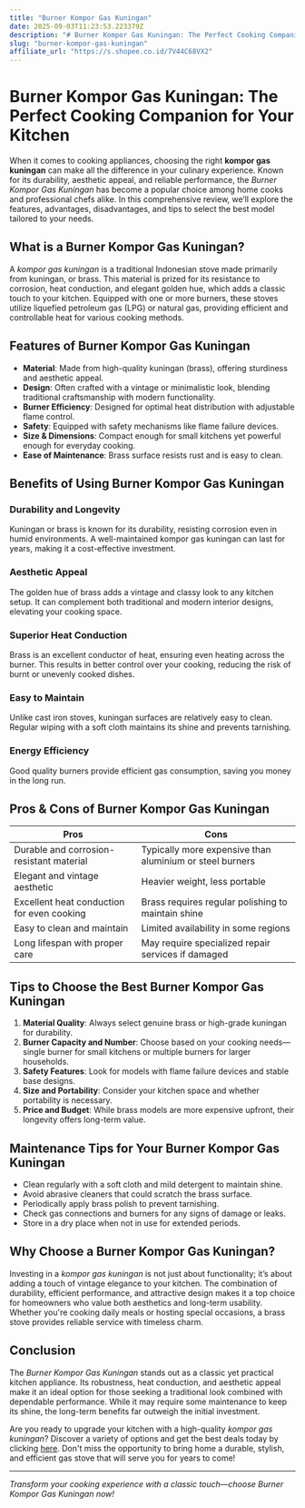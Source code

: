 ```yaml
---
title: "Burner Kompor Gas Kuningan"
date: 2025-09-03T11:23:53.223379Z
description: "# Burner Kompor Gas Kuningan: The Perfect Cooking Companion for Your Kitchen..."
slug: "burner-kompor-gas-kuningan"
affiliate_url: "https://s.shopee.co.id/7V44C68VX2"
---
```

# Burner Kompor Gas Kuningan: The Perfect Cooking Companion for Your Kitchen

When it comes to cooking appliances, choosing the right **kompor gas kuningan** can make all the difference in your culinary experience. Known for its durability, aesthetic appeal, and reliable performance, the *Burner Kompor Gas Kuningan* has become a popular choice among home cooks and professional chefs alike. In this comprehensive review, we’ll explore the features, advantages, disadvantages, and tips to select the best model tailored to your needs.

## What is a Burner Kompor Gas Kuningan?

A *kompor gas kuningan* is a traditional Indonesian stove made primarily from kuningan, or brass. This material is prized for its resistance to corrosion, heat conduction, and elegant golden hue, which adds a classic touch to your kitchen. Equipped with one or more burners, these stoves utilize liquefied petroleum gas (LPG) or natural gas, providing efficient and controllable heat for various cooking methods.

## Features of Burner Kompor Gas Kuningan

- **Material**: Made from high-quality kuningan (brass), offering sturdiness and aesthetic appeal.
- **Design**: Often crafted with a vintage or minimalistic look, blending traditional craftsmanship with modern functionality.
- **Burner Efficiency**: Designed for optimal heat distribution with adjustable flame control.
- **Safety**: Equipped with safety mechanisms like flame failure devices.
- **Size & Dimensions**: Compact enough for small kitchens yet powerful enough for everyday cooking.
- **Ease of Maintenance**: Brass surface resists rust and is easy to clean.

## Benefits of Using Burner Kompor Gas Kuningan

### Durability and Longevity

Kuningan or brass is known for its durability, resisting corrosion even in humid environments. A well-maintained kompor gas kuningan can last for years, making it a cost-effective investment.

### Aesthetic Appeal

The golden hue of brass adds a vintage and classy look to any kitchen setup. It can complement both traditional and modern interior designs, elevating your cooking space.

### Superior Heat Conduction

Brass is an excellent conductor of heat, ensuring even heating across the burner. This results in better control over your cooking, reducing the risk of burnt or unevenly cooked dishes.

### Easy to Maintain

Unlike cast iron stoves, kuningan surfaces are relatively easy to clean. Regular wiping with a soft cloth maintains its shine and prevents tarnishing.

### Energy Efficiency

Good quality burners provide efficient gas consumption, saving you money in the long run.

## Pros & Cons of Burner Kompor Gas Kuningan

| **Pros** | **Cons** |
| --- | --- |
| Durable and corrosion-resistant material | Typically more expensive than aluminium or steel burners |
| Elegant and vintage aesthetic | Heavier weight, less portable |
| Excellent heat conduction for even cooking | Brass requires regular polishing to maintain shine |
| Easy to clean and maintain | Limited availability in some regions |
| Long lifespan with proper care | May require specialized repair services if damaged |

## Tips to Choose the Best Burner Kompor Gas Kuningan

1. **Material Quality**: Always select genuine brass or high-grade kuningan for durability.
2. **Burner Capacity and Number**: Choose based on your cooking needs—single burner for small kitchens or multiple burners for larger households.
3. **Safety Features**: Look for models with flame failure devices and stable base designs.
4. **Size and Portability**: Consider your kitchen space and whether portability is necessary.
5. **Price and Budget**: While brass models are more expensive upfront, their longevity offers long-term value.

## Maintenance Tips for Your Burner Kompor Gas Kuningan

- Clean regularly with a soft cloth and mild detergent to maintain shine.
- Avoid abrasive cleaners that could scratch the brass surface.
- Periodically apply brass polish to prevent tarnishing.
- Check gas connections and burners for any signs of damage or leaks.
- Store in a dry place when not in use for extended periods.

## Why Choose a Burner Kompor Gas Kuningan?

Investing in a *kompor gas kuningan* is not just about functionality; it’s about adding a touch of vintage elegance to your kitchen. The combination of durability, efficient performance, and attractive design makes it a top choice for homeowners who value both aesthetics and long-term usability. Whether you're cooking daily meals or hosting special occasions, a brass stove provides reliable service with timeless charm.

## Conclusion

The *Burner Kompor Gas Kuningan* stands out as a classic yet practical kitchen appliance. Its robustness, heat conduction, and aesthetic appeal make it an ideal option for those seeking a traditional look combined with dependable performance. While it may require some maintenance to keep its shine, the long-term benefits far outweigh the initial investment.

Are you ready to upgrade your kitchen with a high-quality *kompor gas kuningan*? Discover a variety of options and get the best deals today by clicking [here](https://s.shopee.co.id/7V44C68VX2). Don't miss the opportunity to bring home a durable, stylish, and efficient gas stove that will serve you for years to come!

---

*Transform your cooking experience with a classic touch—choose Burner Kompor Gas Kuningan now!*